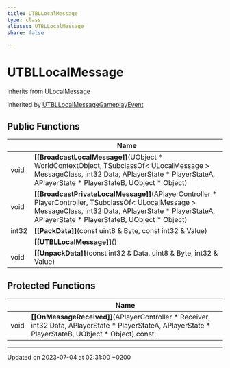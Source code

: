```yaml
---
title: UTBLLocalMessage
type: class
aliases: UTBLLocalMessage
share: false

---
```


# UTBLLocalMessage





Inherits from ULocalMessage

Inherited by [UTBLLocalMessageGameplayEvent](/docs/SDK/Source/Classes/classUTBLLocalMessageGameplayEvent.md)

## Public Functions

|                | Name           |
| -------------- | -------------- |
| void | **[[BroadcastLocalMessage]]**(UObject * WorldContextObject, TSubclassOf< ULocalMessage > MessageClass, int32 Data, APlayerState * PlayerStateA, APlayerState * PlayerStateB, UObject * Object) |
| void | **[[BroadcastPrivateLocalMessage]]**(APlayerController * PlayerController, TSubclassOf< ULocalMessage > MessageClass, int32 Data, APlayerState * PlayerStateA, APlayerState * PlayerStateB, UObject * Object) |
| int32 | **[[PackData]]**(const uint8 & Byte, const int32 & Value) |
| | **[[UTBLLocalMessage]]**() |
| void | **[[UnpackData]]**(const int32 & Data, uint8 & Byte, int32 & Value) |

## Protected Functions

|                | Name           |
| -------------- | -------------- |
| void | **[[OnMessageReceived]]**(APlayerController * Receiver, int32 Data, APlayerState * PlayerStateA, APlayerState * PlayerStateB, UObject * Object) const |

-------------------------------

Updated on 2023-07-04 at 02:31:00 +0200